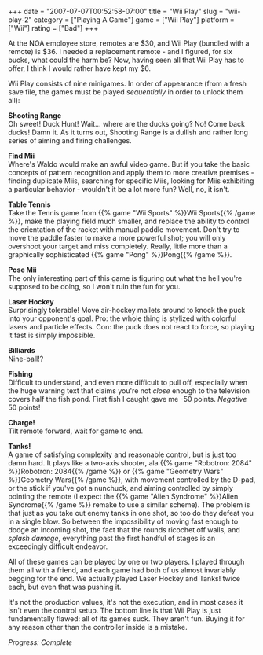 +++
date = "2007-07-07T00:52:58-07:00"
title = "Wii Play"
slug = "wii-play-2"
category = ["Playing A Game"]
game = ["Wii Play"]
platform = ["Wii"]
rating = ["Bad"]
+++

At the NOA employee store, remotes are $30, and Wii Play (bundled with a remote) is $36.  I needed a replacement remote - and I figured, for six bucks, what could the harm be?  Now, having seen all that Wii Play has to offer, I think I would rather have kept my $6.

Wii Play consists of nine minigames.  In order of appearance (from a fresh save file, the games must be played <i>sequentially</i> in order to unlock them all):

<b>Shooting Range</b>  
Oh sweet!  Duck Hunt!  Wait... where are the ducks going?  No!  Come back ducks!  Damn it.  As it turns out, Shooting Range is a dullish and rather long series of aiming and firing challenges.

<b>Find Mii</b>  
Where's Waldo would make an awful video game.  But if you take the basic concepts of pattern recognition and apply them to more creative premises - finding duplicate Miis, searching for specific Miis, looking for Miis exhibiting a particular behavior - wouldn't it be a lot more fun?  Well, no, it isn't.

<b>Table Tennis</b>  
Take the Tennis game from {{% game "Wii Sports" %}}Wii Sports{{% /game %}}, make the playing field much smaller, and replace the ability to control the orientation of the racket with manual paddle movement.  Don't try to move the paddle faster to make a more powerful shot; you will only overshoot your target and miss completely.  Really, little more than a graphically sophisticated {{% game "Pong" %}}Pong{{% /game %}}.

<b>Pose Mii</b>  
The only interesting part of this game is figuring out what the hell you're supposed to be doing, so I won't ruin the fun for you.

<b>Laser Hockey</b>  
Surprisingly tolerable!  Move air-hockey mallets around to knock the puck into your opponent's goal.  Pro: the whole thing is stylized with colorful lasers and particle effects.  Con: the puck does not react to force, so playing it fast is simply impossible.

<b>Billiards</b>  
Nine-ball!?

<b>Fishing</b>  
Difficult to understand, and even more difficult to pull off, especially when the huge warning text that claims you're not <i>close</i> enough to the television covers half the fish pond.  First fish I caught gave me -50 points.  <i>Negative</i> 50 points!

<b>Charge!</b>  
Tilt remote forward, wait for game to end.

<b>Tanks!</b>  
A game of satisfying complexity and reasonable control, but is just too damn hard.  It plays like a two-axis shooter, ala {{% game "Robotron: 2084" %}}Robotron: 2084{{% /game %}} or {{% game "Geometry Wars" %}}Geometry Wars{{% /game %}}, with movement controlled by the D-pad, or the stick if you've got a nunchuck, and aiming controlled by simply pointing the remote (I expect the {{% game "Alien Syndrome" %}}Alien Syndrome{{% /game %}} remake to use a similar scheme).  The problem is that just as you take out enemy tanks in one shot, so too do they defeat you in a single blow.  So between the impossibility of moving fast enough to dodge an incoming shot, the fact that the rounds ricochet off walls, and <i>splash damage</i>, everything past the first handful of stages is an exceedingly difficult endeavor.

All of these games can be played by one or two players.  I played through them all with a friend, and each game had both of us almost invariably begging for the end.  We actually played Laser Hockey and Tanks! twice each, but even that was pushing it.

It's not the production values, it's not the execution, and in most cases it isn't even the control setup.  The bottom line is that Wii Play is just fundamentally flawed: all of its games suck.  They aren't fun.  Buying it for any reason other than the controller inside is a mistake.

<i>Progress: Complete</i>